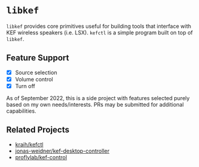 # `libkef`

`libkef` provides core primitives useful for building tools that interface with KEF wireless speakers (i.e. LSX). `kefctl` is a simple program built on top of `libkef`.

## Feature Support

* [x] Source selection
* [x] Volume control
* [x] Turn off

As of September 2022, this is a side project with features selected purely based on my own needs/interests. PRs may be submitted for additional capabilities.

## Related Projects

* [kraih/kefctl](https://github.com/kraih/kefctl)
* [jonas-weidner/kef-desktop-controller](https://github.com/jonas-weidner/kef-desktop-controller)
* [proflylab/kef-control](https://github.com/proflylab/kef-control)